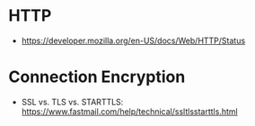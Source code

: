 # HTTP
- https://developer.mozilla.org/en-US/docs/Web/HTTP/Status

# Connection Encryption
- SSL vs. TLS vs. STARTTLS: https://www.fastmail.com/help/technical/ssltlsstarttls.html
